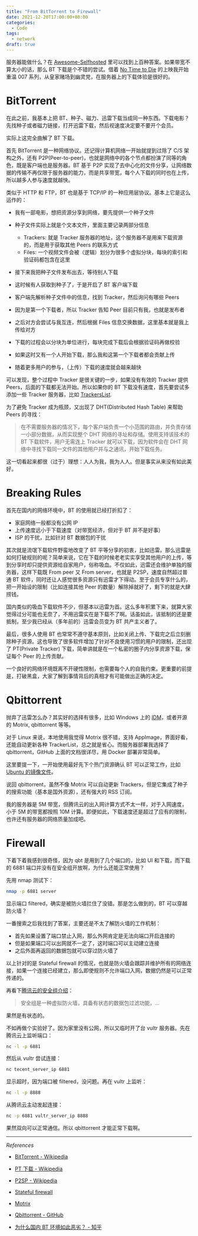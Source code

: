 ```yaml
---
title: "From BitTorrent to Firewall"
date: 2021-12-20T17:00:00+08:00
categories:
  - Code
tags:
  - network
draft: true
---
```


服务器能做什么？在 [Awesome-Selfhosted](https://github.com/awesome-selfhosted/awesome-selfhosted) 里可以找到上百种答案。如果带宽不算太小的话，那么 BT 下载是个不错的尝试。借着 [No Time to Die](https://movie.douban.com/subject/20276229/) 的上映我开始重温 007 系列，从皇家赌场到幽灵党，在服务器上的下载体验是很好的。

# BitTorrent

在此之前，我基本上把 BT、种子、磁力、迅雷下载当成同一种东西。下载电影？先找种子或者磁力链接，打开迅雷下载，然后视速度决定要不要开个会员。

实际上这完全曲解了 BT 下载。

首先 BitTorrent 是一种网络协议。还记得计算机网络一开始就提到过除了 C/S 架构之外，还有 P2P(Peer-to-peer)，也就是网络中的各个节点都扮演了同等的角色，既是客户端也是服务器。BT 基于 P2P 实现了去中心化的文件分享，让网络数据的传输不再仅限于服务器的能力，而是共享带宽，每个人下载的同时也在上传，所以越多人参与速度就越快。

类似于 HTTP 和 FTP，BT 也是基于 TCP/IP 的一种应用层协议。基本上它是这么运作的：

- 我有一部电影，想把资源分享到网络，要先提供一个种子文件

- 种子文件实际上就是个文本文件，里面主要记录两部分信息
  - Trackers: 就是 Tracker 服务器的地址，这个服务器不是用来下载资源的，而是用于获取其他 Peers 的联系方式
  - Files: 一个视频文件会被（逻辑）划分为很多个虚拟分块，每块的索引和验证码都包含在这里
- 接下来我把种子文件发布出去，等待别人下载
- 这时候有人获取到种子了，于是开启了 BT 客户端下载
- 客户端先解析种子文件中的信息，找到 Tracker，然后询问有哪些 Peers
- 因为是第一个下载者，所以 Tracker 告知 Peer 目前只有我，也就是发布者
- 之后对方会尝试与我互连，然后根据 Files 信息交换数据，这里基本就是我上传给对方
- 下载的过程会以分块为单位进行，每块完成下载后会根据验证码再做校验
- 如果这时又有一个人开始下载，那么我和这第一个下载者都会贡献上传
- 随着更多用户的参与，（上传）下载的速度就会越来越快

可以发现，整个过程中 Tracker 是很关键的一步，如果没有有效的 Tracker 提供 Peers，后面的下载都无法开始。所以如果你的 BT 下载没有速度，首先要尝试多添加一些 Tracker 服务器，比如 [TrackersList](https://trackerslist.com/#/zh).

为了避免 Tracker 成为瓶颈，又出现了 DHT(Distributed Hash Table) 来帮助 Peers 的寻找：

> 在不需要服务器的情况下，每个客户端负责一个小范围的路由，并负责存储一小部分数据，从而实现整个 DHT 网络的寻址和存储。使用支持该技术的 BT 下载软件，用户无需连上 Tracker 就可以下载，因为软件会在 DHT 网络中寻找下载同一文件的其他用户并与之通讯，开始下载任务。

这一切看起来都很（过于）理想：人人为我，我为人人。但是事实从来没有如此美好。

# Breaking Rules

首先在国内的网络环境中，BT 的使用就已经打折扣了：

- 家庭网络一般都没有公网 IP
- 上传速度远小于下载速度（对带宽经济，但对于 BT 并不是好事）
- ISP 的干扰，比如针对 BT 数据包的干扰

其次就是流氓下载软件野蛮地改变了 BT 平等分享的初衷，比如迅雷。那么迅雷是如何打破规则的呢？简单来说，它在下载的时候老老实实享受其他用户的上传，等到分享时却只提供资源给自家用户，俗称吸血。不仅如此，迅雷还会维护单独的服务器，这样下载既 From peer 又 From server，也就是 P2SP，速度自然超过普通 BT 软件，同时还让人感觉很多资源只有迅雷才下得动。至于会员专享什么的，把一开始设的限制（比如连接其他 Peer 的数量）解除掉就好了，剩下的就是大肆捞钱。

国内类似的吸血下载软件不少，但基本以迅雷为首。这么多年积累下来，就算大家觉得过分可能也无奈了，不用迅雷实在是下载不了啊。话虽如此，该抵制的还是要抵制，至少我已经从（多年前的）迅雷会员变为 BT 共产主义者了。

最后，很多人使用 BT 也常常不遵守基本原则，比如关闭上传、下载完之后立刻删除种子资源。这也导致了很多软件增加了针对不良使用习惯的用户的限制，还出现了 PT(Private Tracker) 下载，简单讲就是在一个私密的圈子内分享资源下载，保证每个 Peer 的上传贡献。

一个良好的网络环境既离不开硬性限制，也需要每个人的自我约束。更重要的前提是，打破黑盒，大家了解到事情背后的真相才有可能做出正确的决定。

# Qbittorrent

抛弃了迅雷怎么办？其实好的选择有很多，比如 Windows 上的 [IDM](https://www.internetdownloadmanager.com/)，或者开源的 Motrix, qbittorrent 等等。

对于 Linux 来说，本地使用我觉得 Motrix 很不错，支持 AppImage，界面好看，还能自动更新各种 TrackerList，总之就是省心。而服务器部署我选择了 qbittorrent，GitHub 上面的文档很详尽，用 Docker 部署非常简单。

这里要提一下，一开始使用最好先下个热门资源确认 BT 可以正常工作，比如 [Ubuntu 的镜像文件](https://releases.ubuntu.com/20.10/ubuntu-20.10-desktop-amd64.iso.torrent)。

说回 qbittorrent，虽然不像 Motrix 可以自动更新 Trackers，但是它集成了种子的搜索功能（基本是国外资源），还有强大的 RSS 订阅。

我的服务器是 5M 带宽，但腾讯云的出入网计算方式不太一样，对于入网速度，小于 5M 的带宽都按照 10M 计算。即便如此，下载速度还是超过了应有的限制，也许还有服务器的网络质量加成吧。

# Firewall

下着下着我感到很奇怪，因为 qbt 是用到了几个端口的，比如 UI 和下载，而下载的 6881 端口并没有在安全组开放啊，为什么还能正常使用？

先用 nmap 测试下：

```bash
nmap -p 6881 server
```

显示端口 filtered，确实是被防火墙拦住了没错。那是怎么做到的，BT 可以穿越防火墙？

一番搜索之后我找到了答案，主要还是不太了解防火墙的工作机制：

- 首先如果设置了端口禁止入网，那么外网肯定是无法向端口开启连接的
- 但是如果端口可以出网就不一定了，这时端口可以主动建立连接
- 之后外面再返回的数据包就可以穿过防火墙了

以上针对的是 Stateful firewall 的情况，也就是防火墙会跟踪并维护所有的网络连接，如果一个连接已经建立，那么即使规则不允许端口入网，数据仍然是可以正常传递的。

再看下[腾讯云的安全组介绍](https://cloud.tencent.com/document/product/213/12452)：

> 安全组是一种虚拟防火墙，具备有状态的数据包过滤功能，...

果然是有状态的。

不如再做个实验好了。因为家里没有公网，所以又临时开了台 vultr 服务器。先在腾讯云上监听端口：

```bash
nc -l -p 6881
```

然后从 vultr 尝试连接：

```bash
nc tecent_server_ip 6881
```

显示超时，因为端口被 filtered，没问题。再在 vultr 上监听：

```bash
nc -l -p 8888
```

从腾讯云主动发起连接：

```bash
nc -p 6881 vultr_server_ip 8888
```

果然双向可以正常通信。所以 qbittorrent 才能正常下载啊。

---

*References*

- [BitTorrent - Wikipedia](https://zh.wikipedia.org/wiki/BitTorrent_(%E5%8D%8F%E8%AE%AE))
- [PT 下载 - Wikipedia](https://zh.wikipedia.org/wiki/PT%E4%B8%8B%E8%BC%89)

- [P2SP - Wikipedia](https://zh.wikipedia.org/wiki/P2SP)
- [Stateful firewall](https://en.wikipedia.org/wiki/Stateful_firewall)
- [Motrix](https://motrix.app/)
- [Qbittorrent - GitHub](https://github.com/qbittorrent/qBittorrent)
- [为什么国内 BT 环境如此恶劣？ - 知乎](https://zhuanlan.zhihu.com/p/87193566)
